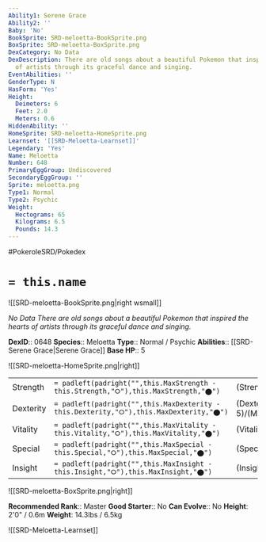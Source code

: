 ```yaml
---
Ability1: Serene Grace
Ability2: ''
Baby: 'No'
BookSprite: SRD-meloetta-BookSprite.png
BoxSprite: SRD-meloetta-BoxSprite.png
DexCategory: No Data
DexDescription: There are old songs about a beautiful Pokemon that inspired the hearts
  of artists through its graceful dance and singing.
EventAbilities: ''
GenderType: N
HasForm: 'Yes'
Height:
  Deimeters: 6
  Feet: 2.0
  Meters: 0.6
HiddenAbility: ''
HomeSprite: SRD-meloetta-HomeSprite.png
Learnset: '[[SRD-Meloetta-Learnset]]'
Legendary: 'Yes'
Name: Meloetta
Number: 648
PrimaryEggGroup: Undiscovered
SecondaryEggGroup: ''
Sprite: meloetta.png
Type1: Normal
Type2: Psychic
Weight:
  Hectograms: 65
  Kilograms: 6.5
  Pounds: 14.3
---
```


#PokeroleSRD/Pokedex

# `= this.name`

![[SRD-meloetta-BookSprite.png|right wsmall]]

*No Data*
*There are old songs about a beautiful Pokemon that inspired the hearts of artists through its graceful dance and singing.*

**DexID**:: 0648
**Species**:: Meloetta
**Type**:: Normal / Psychic
**Abilities**:: [[SRD-Serene Grace|Serene Grace]]
**Base HP**:: 5

![[SRD-meloetta-HomeSprite.png|right]]

|           |                                                                                        |                                          |
| --------- | -------------------------------------------------------------------------------------- | ---------------------------------------- |
| Strength  | `= padleft(padright("",this.MaxStrength - this.Strength,"⭘"),this.MaxStrength,"⬤")`    | (Strength::5)/(MaxStrength::5)   |
| Dexterity | `= padleft(padright("",this.MaxDexterity - this.Dexterity,"⭘"),this.MaxDexterity,"⬤")` | (Dexterity:: 5)/(MaxDexterity::5) |
| Vitality  | `= padleft(padright("",this.MaxVitality - this.Vitality,"⭘"),this.MaxVitality,"⬤")`    | (Vitality::5)/(MaxVitality::5)   |
| Special   | `= padleft(padright("",this.MaxSpecial - this.Special,"⭘"),this.MaxSpecial,"⬤")`       | (Special::7)/(MaxSpecial::7)     |
| Insight   | `= padleft(padright("",this.MaxInsight - this.Insight,"⭘"),this.MaxInsight,"⬤")`       | (Insight::7)/(MaxInsight::7)     |

![[SRD-meloetta-BoxSprite.png|right]]

**Recommended Rank**:: Master
**Good Starter**:: No
**Can Evolve**:: No
**Height**: 2'0" / 0.6m
**Weight**: 14.3lbs / 6.5kg

![[SRD-Meloetta-Learnset]]